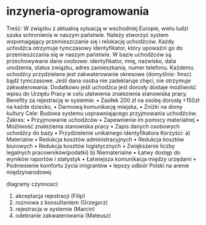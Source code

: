 # inzyneria-oprogramowania
Treść:
W związku z aktualną sytuacją w wschodniej Europie, wielu ludzi szuka schronienia w 
naszym państwie. Należy stworzyć system wspomagający przemieszczanie się i relokację 
uchodźców.
Każdy uchodźca otrzymuje tymczasowy identyfikator, który upoważni go do przemieszczania 
się w naszym państwie. W bazie uchodźców są przechowywane dane osobowe: identyfikator, 
imię, nazwisko, data urodzenia, status związku, adres zamieszkania, numer telefonu.
Każdemu uchodźcy przydzielane jest zakwaterowanie okresowe (domyślnie: 1msc) bądź 
tymczasowe. Jeśli dana osoba nie zadeklaruje chęci, nie otrzymuje zakwaterowania.
Dodatkowo jeśli uchodźca jest dorosły dostaje możliwość wpisu do Urzędu Pracy w celu 
ułatwienia znalezienia stanowiska pracy.
Benefity za rejestrację w systemie: 
  • Zasiłek 200 zł na osobę dorosłą +150zł na każde dziecko,
  • Darmową komunikację miejska,
  • Zniżki na domy kultury
Cele:
Budowa systemu usprawniającego przyjmowania uchodźców.
Zakres:
  • Przyjmowanie uchodźców
  • Zapewnienie im pomocy materialnej
  • Możliwość znalezienia stanowiska pracy
  • Zapis danych osobowych uchodźcy do bazy
  • Przydzielenie unikalnego identyfikatora
Korzyści:
  a) Materialne
   • Redukcja kosztów administracyjnych
   • Redukcja kosztów biurowych
   • Redukcja kosztów logistycznych
   • Zwiększenie liczby legalnych pracowników(podatki)
  b) Niematerialne
   • Łatwy dostęp do wyników raportów i statystyk
   • Łatwiejsza komunikacja między urzędami
   • Podniesienie komfortu życia imigrantów
   • lepszy odbiór Polski na arenie międzynarodowej



diagramy czynnosci:
  1. akceptacja rejestracji (Filip)
  2. rozmowa z konsultantem (Grzegorz)
  3. rejestracja w systemie (Marcin)
  4. odebranie zakwaterowania (Mateusz)
